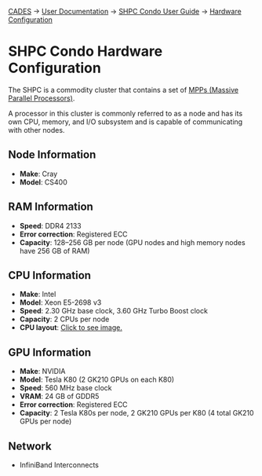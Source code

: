 [CADES](http://support.cades.ornl.gov/) → [User Documentation](../README.md) → [SHPC Condo User Guide](overview.md) → [Hardware Configuration](hardware.md)

# SHPC Condo Hardware Configuration

The SHPC is a commodity cluster that contains a set of [MPPs (Massive Parallel Processors)](https://en.wikipedia.org/wiki/Massively_parallel).

A processor in this cluster is commonly referred to as a node and has its own CPU, memory, and I/O subsystem and is capable of communicating with other nodes.

## Node Information

- **Make**: Cray
- **Model**: CS400

## RAM Information

- **Speed**: DDR4 2133
- **Error correction**: Registered ECC
- **Capacity**: 128–256 GB per node (GPU nodes and high memory nodes have 256 GB of RAM)

## CPU Information

- **Make**: Intel
- **Model**: Xeon E5-2698 v3
- **Speed**: 2.30 GHz base clock, 3.60 GHz Turbo Boost clock
- **Capacity**: 2 CPUs per node
- **CPU layout**: [Click to see image.](screenshots/cpu-layout.png)

## GPU Information

- **Make**: NVIDIA
- **Model**: Tesla K80 (2 GK210 GPUs on each K80)
- **Speed**: 560 MHz base clock
- **VRAM**: 24 GB of GDDR5
- **Error correction**: Registered ECC
- **Capacity**: 2 Tesla K80s per node, 2 GK210 GPUs per K80 (4 total GK210 GPUs per node)

## Network

- InfiniBand Interconnects
